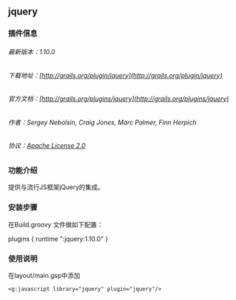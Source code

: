## jquery


### 插件信息
###### 最新版本：1.10.0
###### 下载地址：[http://grails.org/plugin/jquery](http://grails.org/plugin/jquery}
###### 官方文档：[http://grails.org/plugins/jquery](http://grails.org/plugins/jquery)
###### 作者：Sergey Nebolsin, Craig Jones, Marc Palmer, Finn Herpich
###### 协议：[Apache License 2.0](http://www.apache.org/licenses/LICENSE-2.0.txt)


### 功能介绍
提供与流行JS框架jQuery的集成。

### 安装步骤
在Build.groovy 文件做如下配置：

plugins {
   runtime ":jquery:1.10.0"
}


### 使用说明
在layout/main.gsp中添加

	<g:javascript library="jquery" plugin="jquery"/>
